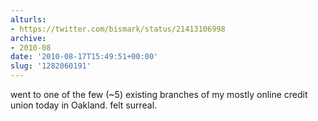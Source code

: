 ```yaml
---
alturls:
- https://twitter.com/bismark/status/21413106998
archive:
- 2010-08
date: '2010-08-17T15:49:51+00:00'
slug: '1282060191'
---
```


went to one of the few (~5) existing branches of my mostly online credit union today in Oakland. felt surreal.

